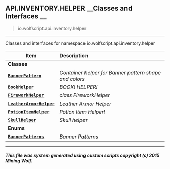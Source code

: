 ## API.INVENTORY.HELPER __Classes and Interfaces __

>io.wolfscript.api.inventory.helper

---

Classes and interfaces for namespace io.wolfscript.api.inventory.helper

Item | Description   
--- | :--- 
__Classes__|
__[`BannerPattern`](BannerPattern.md)__ | _Container helper for Banner pattern shape and colors_ 
__[`BookHelper`](BookHelper.md)__ | _BOOK! HELPER!_ 
__[`FireworkHelper`](FireworkHelper.md)__ | _class FireworkHelper_ 
__[`LeatherArmorHelper`](LeatherArmorHelper.md)__ | _Leather Armor Helper_ 
__[`PotionItemHelper`](PotionItemHelper.md)__ | _Potion Item Helper!_ 
__[`SkullHelper`](SkullHelper.md)__ | _Skull helper_ 
__Enums__|
__[`BannerPatterns`](BannerPatterns.md)__ | _Banner Patterns_ 



---



##### This file was system generated using custom scripts copyright (c) 2015 Mining Wolf.
	

